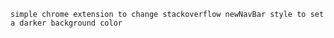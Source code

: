 
````simple chrome extension to change stackoverflow newNavBar style to set a darker background color````
